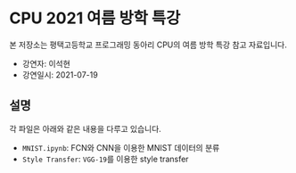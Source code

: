 # CPU 2021 여름 방학 특강
본 저장소는 평택고등학교 프로그래밍 동아리 CPU의 여름 방학 특강 참고 자료입니다.
* 강연자: 이석현
* 강연일시: 2021-07-19

## 설명
각 파일은 아래와 같은 내용을 다루고 있습니다.
* `MNIST.ipynb`: FCN와 CNN을 이용한 MNIST 데이터의 분류
* `Style Transfer`: `VGG-19`를 이용한 style transfer
